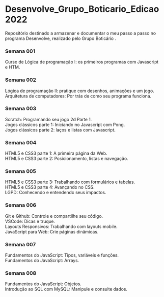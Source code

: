 # Desenvolve_Grupo_Boticario_Edicao2022
Repositório destinado a armazenar e documentar o meu passo a passo no programa Desenvolve, realizado pelo Grupo Boticário .

<h3> Semana 001 </h3>
Curso de Lógica de programação I: os primeiros programas com Javascript e HTM.


<h3> Semana 002 </h3>
Lógica de programação II: pratique com desenhos, animações e um jogo.<br>
Arquitetura de computadores: Por trás de como seu programa funciona.


<h3> Semana 003 </h3>
Scratch: Programando seu jogo 2d Parte 1.<br>
Jogos clássicos parte 1: Iniciando no Javascript com Pong.<br>
Jogos clássicos parte 2: laços e listas com Javascript.


<h3> Semana 004 </h3>
HTML5 e CSS3 parte 1: A primeira página da Web.<br>
HTML5 e CSS3 parte 2: Posicionamento, listas e navegação.


<h3> Semana 005 </h3>
HTML5 e CSS3 parte 3: Trabalhando com formulários e tabelas.<br>
HTML5 e CSS3 parte 4: Avançando no CSS.<br>
LGPD: Conhecendo e entendendo seus impactos.


<h3> Semana 006 </h3>
Git e Github: Controle e compartilhe seu código.<br>
VSCode: Dicas e truque.<br>
Layouts Responsivos: Trabalhando com layouts mobile.<br>
JavaScript para Web: Crie páginas dinâmicas.



<h3> Semana 007 </h3>
Fundamentos do JavaScript: Tipos, variáveis e funções.<br>
Fundamentos do JavaScript: Arrays.



<h3> Semana 008 </h3>
Fundamentos do JavaScript: Objetos.<br>
Introdução ao SQL com MySQL: Manipule e consulte dados.





